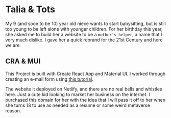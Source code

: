 # Talia & Tots

My 9 (and soon to be 10) year old niece wants to start babysitting, but is still too young to be left alone with younger children. For her birthday this year, she asked me to build her a website to be a `mother's helper`, a name that I very much dislike. I gave her a quick rebrand for the 21st Century and here we are.

## CRA & MUI

This Project is built with Create React App and Material UI. I worked through creating an e-mail form using [this tutorial](https://placidowang.medium.com/how-to-add-an-email-form-to-your-react-website-for-free-using-emailjs-and-react-hook-form-7267d6365291).

The website it deployed on Netlify, and there are no real bells and whistles here. Just a cute kid looking to market her business on the internet. I purchased this domain for her with the idea that I will pass it off to her when she turns 18 to use as needed as a resume or some weird metaverse reason. 

